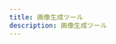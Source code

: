 ```yaml
---
title: 画像生成ツール
description: 画像生成ツール
---
```


<template>
    <div>
      <canvas ref="canvas" :width="canvasWidth" :height="canvasHeight" style="border: 1px solid #000;"></canvas>
      <button @click="addObject">Add Object</button>
      <button @click="resetCanvas">Reset Canvas</button>
      <button @click="downloadImage">Download Image</button>
    </div>
  </template>
  
  <script setup>　
  export default {
    data() {
      return {
        canvasWidth: 400,
        canvasHeight: 400,
        objects: [],
      };
    },
    methods: {
      addObject() {
        const colors = ['#FFFF00', '#0000FF', '#FFC0CB'];
        const shapes = ['star', 'circle', 'heart'];
        const randomColor = colors[Math.floor(Math.random() * colors.length)];
        const randomShape = shapes[Math.floor(Math.random() * shapes.length)];
  
        this.objects.push({
          color: randomColor,
          shape: randomShape,
          x: Math.random() * this.canvasWidth,
          y: Math.random() * this.canvasHeight,
        });
  
        this.drawObjects();
      },
      resetCanvas() {
        this.objects = [];
        this.drawObjects();
      },
      drawObjects() {
        const canvas = this.$refs.canvas;
        const context = canvas.getContext('2d');
        context.clearRect(0, 0, this.canvasWidth, this.canvasHeight);
  
        this.objects.forEach((obj) => {
          context.fillStyle = obj.color;
  
          if (obj.shape === 'star') {
            this.drawStar(context, obj.x, obj.y, 5, 10, 5);
          } else if (obj.shape === 'circle') {
            context.beginPath();
            context.arc(obj.x, obj.y, 10, 0, 2 * Math.PI);
            context.fill();
          } else if (obj.shape === 'heart') {
            this.drawHeart(context, obj.x, obj.y, 10);
          }
        });
      },
      drawStar(context, cx, cy, spikes, outerRadius, innerRadius) {
        let rot = (Math.PI / 2) * 3;
        let x = cx;
        let y = cy;
        const step = Math.PI / spikes;
  
        context.beginPath();
        context.moveTo(cx, cy - outerRadius);
  
        for (let i = 0; i < spikes; i++) {
          x = cx + Math.cos(rot) * outerRadius;
          y = cy + Math.sin(rot) * outerRadius;
          context.lineTo(x, y);
          rot += step;
  
          x = cx + Math.cos(rot) * innerRadius;
          y = cy + Math.sin(rot) * innerRadius;
          context.lineTo(x, y);
          rot += step;
        }
  
        context.lineTo(cx, cy - outerRadius);
        context.closePath();
        context.fillStyle = '#FFFF00';
        context.fill();
      },
      drawHeart(context, x, y, size) {
        context.beginPath();
        context.moveTo(x, y);
        context.bezierCurveTo(x, y - size / 2, x - size, y - size / 2, x - size, y);
        context.bezierCurveTo(x - size, y + size / 4, x, y + size, x + size, y + size / 4);
        context.bezierCurveTo(x + size, y - size / 2, x, y - size, x, y);
        context.fillStyle = '#FFC0CB';
        context.fill();
      },
      downloadImage() {
        const canvas = this.$refs.canvas;
  
        canvas.toBlob((blob) => {
          const link = document.createElement('a');
          link.href = URL.createObjectURL(blob);
          link.download = 'canvas_image.png';
          link.click();
        });
      },
    },
  };
  </script>
  
  <style scoped>
  canvas {
    background-color: black;
  }
  </style>
  